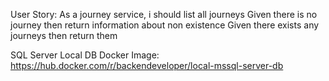 User Story:
As a journey service, i should list all journeys
    Given there is no journey then return information about non existence
    Given there exists any journeys then return them
    
SQL Server Local DB Docker Image:
https://hub.docker.com/r/backendeveloper/local-mssql-server-db
